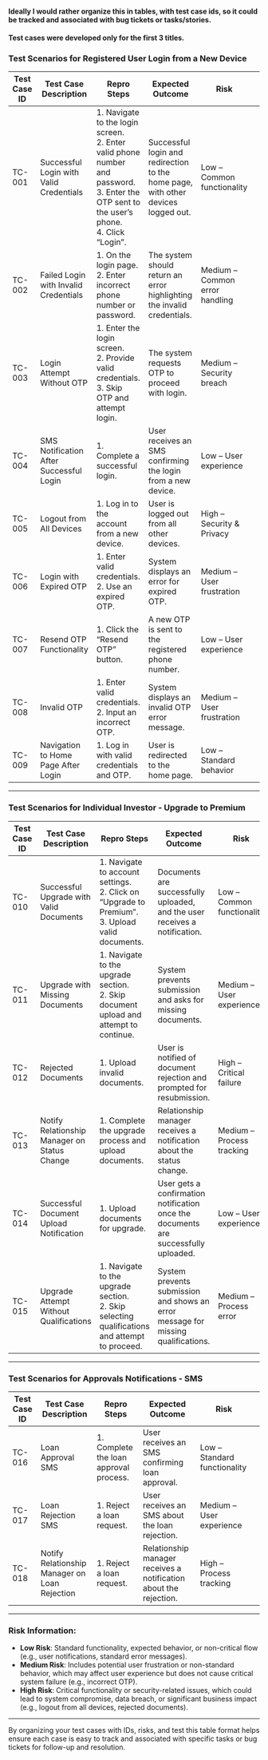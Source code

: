 #### Ideally I would rather organize this in tables, with test case ids, so it could be tracked and associated with bug tickets or tasks/stories.
#### Test cases were developed only for the first 3 titles.

### **Test Scenarios for Registered User Login from a New Device**

| **Test Case ID** | **Test Case Description**                                      | **Repro Steps**                                                                                                                                  | **Expected Outcome**                                                                                     | **Risk**                      | |
|------------------|-----------------------------------------------------------------|------------------------------------------------------------------------------------------------------------------------------------------------|----------------------------------------------------------------------------------------------------------|-------------------------------|----------------|
| TC-001           | Successful Login with Valid Credentials                        | 1. Navigate to the login screen. <br> 2. Enter valid phone number and password. <br> 3. Enter the OTP sent to the user’s phone. <br> 4. Click “Login”. | Successful login and redirection to the home page, with other devices logged out.                          | Low – Common functionality     |           |
| TC-002           | Failed Login with Invalid Credentials                          | 1. On the login page. <br> 2. Enter incorrect phone number or password.                                                                        | The system should return an error highlighting the invalid credentials.                                    | Medium – Common error handling |           |
| TC-003           | Login Attempt Without OTP                                      | 1. Enter the login screen. <br> 2. Provide valid credentials. <br> 3. Skip OTP and attempt login.                                               | The system requests OTP to proceed with login.                                                            | Medium – Security breach       |           |
| TC-004           | SMS Notification After Successful Login                        | 1. Complete a successful login.                                                                                                                 | User receives an SMS confirming the login from a new device.                                              | Low – User experience          |           |
| TC-005           | Logout from All Devices                                        | 1. Log in to the account from a new device.                                                                                                      | User is logged out from all other devices.                                                                | High – Security & Privacy      |           |
| TC-006           | Login with Expired OTP                                         | 1. Enter valid credentials. <br> 2. Use an expired OTP.                                                                                         | System displays an error for expired OTP.                                                                 | Medium – User frustration      |           |
| TC-007           | Resend OTP Functionality                                        | 1. Click the “Resend OTP” button.                                                                                                                | A new OTP is sent to the registered phone number.                                                         | Low – User experience          |           |
| TC-008           | Invalid OTP                                                    | 1. Enter valid credentials. <br> 2. Input an incorrect OTP.                                                                                   | System displays an invalid OTP error message.                                                             | Medium – User frustration      |           |
| TC-009           | Navigation to Home Page After Login                            | 1. Log in with valid credentials and OTP.                                                                                                       | User is redirected to the home page.                                                                      | Low – Standard behavior        |           |

---

### **Test Scenarios for Individual Investor - Upgrade to Premium**

| **Test Case ID** | **Test Case Description**                                      | **Repro Steps**                                                                                                                                  | **Expected Outcome**                                                                                     | **Risk**                      | |
|------------------|-----------------------------------------------------------------|------------------------------------------------------------------------------------------------------------------------------------------------|----------------------------------------------------------------------------------------------------------|-------------------------------|----------------|
| TC-010           | Successful Upgrade with Valid Documents                        | 1. Navigate to account settings. <br> 2. Click on “Upgrade to Premium”. <br> 3. Upload valid documents.                                         | Documents are successfully uploaded, and the user receives a notification.                                 | Low – Common functionality     |           |
| TC-011           | Upgrade with Missing Documents                                 | 1. Navigate to the upgrade section. <br> 2. Skip document upload and attempt to continue.                                                       | System prevents submission and asks for missing documents.                                                | Medium – User experience       |           |
| TC-012           | Rejected Documents                                             | 1. Upload invalid documents.                                                                                                                   | User is notified of document rejection and prompted for resubmission.                                     | High – Critical failure        |           |
| TC-013           | Notify Relationship Manager on Status Change                   | 1. Complete the upgrade process and upload documents.                                                                                           | Relationship manager receives a notification about the status change.                                      | Medium – Process tracking      |           |
| TC-014           | Successful Document Upload Notification                        | 1. Upload documents for upgrade.                                                                                                                | User gets a confirmation notification once the documents are successfully uploaded.                       | Low – User experience          |           |
| TC-015           | Upgrade Attempt Without Qualifications                         | 1. Navigate to the upgrade section. <br> 2. Skip selecting qualifications and attempt to proceed.                                               | System prevents submission and shows an error message for missing qualifications.                         | Medium – Process error         |           |

---

### **Test Scenarios for Approvals Notifications - SMS**

| **Test Case ID** | **Test Case Description**                                      | **Repro Steps**                                                                                                                                  | **Expected Outcome**                                                                                     | **Risk**                      | |
|------------------|-----------------------------------------------------------------|------------------------------------------------------------------------------------------------------------------------------------------------|----------------------------------------------------------------------------------------------------------|-------------------------------|----------------|
| TC-016           | Loan Approval SMS                                              | 1. Complete the loan approval process.                                                                                                          | User receives an SMS confirming loan approval.                                                            | Low – Standard functionality   |           |
| TC-017           | Loan Rejection SMS                                             | 1. Reject a loan request.                                                                                                                       | User receives an SMS about the loan rejection.                                                            | Medium – User experience       |           |
| TC-018           | Notify Relationship Manager on Loan Rejection                  | 1. Reject a loan request.                                                                                                                       | Relationship manager receives a notification about the rejection.                                          | High – Process tracking        |           |

---

### **Risk Information**:

- **Low Risk**: Standard functionality, expected behavior, or non-critical flow (e.g., user notifications, standard error messages).
- **Medium Risk**: Includes potential user frustration or non-standard behavior, which may affect user experience but does not cause critical system failure (e.g., incorrect OTP).
- **High Risk**: Critical functionality or security-related issues, which could lead to system compromise, data breach, or significant business impact (e.g., logout from all devices, rejected documents).

---

By organizing your test cases with IDs, risks, and test  this table format helps ensure each case is easy to track and associated with specific tasks or bug tickets for follow-up and resolution.